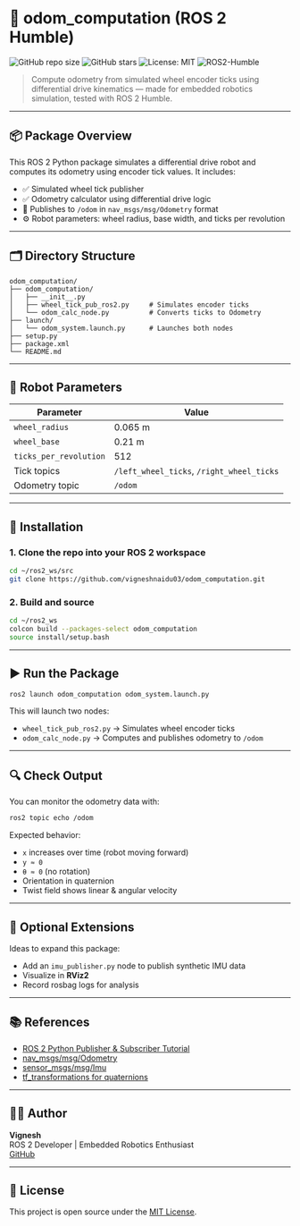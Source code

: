 
# 🧭 odom_computation (ROS 2 Humble)

![GitHub repo size](https://img.shields.io/github/repo-size/vigneshnaidu03/odom_computation)
![GitHub stars](https://img.shields.io/github/stars/vigneshnaidu03/odom_computation?style=social)
![License: MIT](https://img.shields.io/badge/License-MIT-yellow.svg)
![ROS2-Humble](https://img.shields.io/badge/ROS2-Humble-blue)

> Compute odometry from simulated wheel encoder ticks using differential drive kinematics — made for embedded robotics simulation, tested with ROS 2 Humble.

---

## 📦 Package Overview

This ROS 2 Python package simulates a differential drive robot and computes its odometry using encoder tick values. It includes:

- ✅ Simulated wheel tick publisher  
- ✅ Odometry calculator using differential drive logic  
- 🔄 Publishes to `/odom` in `nav_msgs/msg/Odometry` format  
- ⚙ Robot parameters: wheel radius, base width, and ticks per revolution  

---

## 🗂 Directory Structure

```
odom_computation/
├── odom_computation/
│   ├── __init__.py
│   ├── wheel_tick_pub_ros2.py     # Simulates encoder ticks
│   └── odom_calc_node.py          # Converts ticks to Odometry
├── launch/
│   └── odom_system.launch.py      # Launches both nodes
├── setup.py
├── package.xml
└── README.md
```

---

## 🧠 Robot Parameters

| Parameter               | Value                                      |
|------------------------|--------------------------------------------|
| `wheel_radius`         | 0.065 m                                    |
| `wheel_base`           | 0.21 m                                     |
| `ticks_per_revolution` | 512                                        |
| Tick topics            | `/left_wheel_ticks`, `/right_wheel_ticks` |
| Odometry topic         | `/odom`                                    |

---

## 🚀 Installation

### 1. Clone the repo into your ROS 2 workspace

```bash
cd ~/ros2_ws/src
git clone https://github.com/vigneshnaidu03/odom_computation.git
```

### 2. Build and source

```bash
cd ~/ros2_ws
colcon build --packages-select odom_computation
source install/setup.bash
```

---

## ▶ Run the Package

```bash
ros2 launch odom_computation odom_system.launch.py
```

This will launch two nodes:

- `wheel_tick_pub_ros2.py` → Simulates wheel encoder ticks  
- `odom_calc_node.py` → Computes and publishes odometry to `/odom`

---

## 🔍 Check Output

You can monitor the odometry data with:

```bash
ros2 topic echo /odom
```

Expected behavior:

- `x` increases over time (robot moving forward)  
- `y ≈ 0`  
- `θ ≈ 0` (no rotation)  
- Orientation in quaternion  
- Twist field shows linear & angular velocity  

---

## 🧪 Optional Extensions

Ideas to expand this package:

- Add an `imu_publisher.py` node to publish synthetic IMU data  
- Visualize in **RViz2**  
- Record rosbag logs for analysis  

---

## 📚 References

- [ROS 2 Python Publisher & Subscriber Tutorial](https://docs.ros.org/en/foxy/Tutorials/Beginner-Client-Libraries/Writing-A-Simple-Py-Publisher-And-Subscriber.html)  
- [nav_msgs/msg/Odometry](https://docs.ros2.org/foxy/api/nav_msgs/msg/Odometry.html)  
- [sensor_msgs/msg/Imu](https://docs.ros2.org/foxy/api/sensor_msgs/msg/Imu.html)  
- [tf_transformations for quaternions](https://github.com/ros/geometry2)  

---

## 👨‍💻 Author

**Vignesh**  
ROS 2 Developer | Embedded Robotics Enthusiast  
[GitHub](https://github.com/vigneshnaidu03)

---

## 📝 License

This project is open source under the [MIT License](LICENSE).
